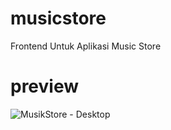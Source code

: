 # musicstore
<p>Frontend Untuk Aplikasi Music Store</p>

# preview
![MusikStore - Desktop](https://user-images.githubusercontent.com/46617242/108538261-307bf380-7311-11eb-8b70-e32c6e59445a.png)
